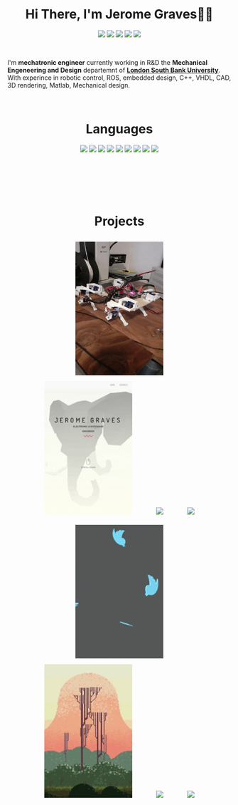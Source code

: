 <br><br><br>
<h1  align="center"><b> Hi There, I'm Jerome Graves👨‍💻 </b></h1>
<p  align="center">
<a href="#"><img src="https://img.shields.io/badge/LinkedIn-0077B5?style=for-the-badge&logo=linkedin&logoColor=white" /></a> 
<a href="#"><img src="https://img.shields.io/badge/Twitter-1DA1F2?style=for-the-badge&logo=twitter&logoColor=white" /></a> 
<a href="#"><img src="https://img.shields.io/badge/-CodeSandbox-black?style=for-the-badge&logo=CodeSandbox" /></a>
<a href="#"><img src="https://img.shields.io/badge/Research_Gate-00CCBB.svg?&style=for-the-badge&logo=ResearchGatelogoColor=white" /></a>
<a href="#"><img src="https://img.shields.io/badge/-JeromeGraves.com-green?style=for-the-badge" /></a>  

</p>
<br>
<p>
I'm <b>mechatronic engineer</b> currently working in R&D the <b>Mechanical Engeneering and Design</b> departemnt of <a href="#"><b>London South Bank University</b></a>. With experince in robotic control, ROS, embedded design, C++, VHDL, CAD, 3D rendering, Matlab, Mechanical design.
<br><br><br>
<h1 align="center">Languages</h1>
<p align="center">
<img src="https://img.shields.io/badge/c-%2300599C.svg?style=for-the-badge&logo=c&logoColor=white" />
<img src="https://img.shields.io/badge/c++-%2300599C.svg?style=for-the-badge&logo=c%2B%2B&logoColor=white" />
<img src="https://img.shields.io/badge/-VHDL-purple?style=for-the-badge" />
<img src="https://img.shields.io/badge/javascript-%23323330.svg?style=for-the-badge&logo=javascript&logoColor=%23F7DF1E" />
<img src="https://img.shields.io/badge/python-3670A0?style=for-the-badge&logo=python&logoColor=ffdd54" />
<img src="https://img.shields.io/badge/ros-%230A0FF9.svg?style=for-the-badge&logo=ros&logoColor=white" />
<img src=https://img.shields.io/badge/node.js-6DA55F?style=for-the-badge&logo=node.js&logoColor=white" />
<img src="https://img.shields.io/badge/opencv-%23white.svg?style=for-the-badge&logo=opencv&logoColor=white" />
<img src="https://img.shields.io/badge/threejs-black?style=for-the-badge&logo=three.js&logoColor=white" />


</p>
<br>
</p>
<br><br><br>
<h1  align="center">Projects</h1>




<div align="center" style= "grid-auto-rows: 200px;padding:5px">
  <img  hspace="20" width=40% height=300px style="padding:5px;" src="https://github.com/Jerome-Graves/RobotDog/raw/master/images/dog-cad-live.gif?raw=true" /><img hspace="20"  width=40% height=300px style="object-fit: cover;padding:5px;" src="https://github.com/Jerome-Graves/aframe-vue-elephant-head/blob/main/elephant-head.gif?raw=true" />
  <img hspace="20" width=40% style="object-fit: cover;padding:5px;"  src="https://github-readme-stats.vercel.app/api/pin/?username=Jerome-Graves&repo=robotDog" />  <img hspace="20" width=40% style="object-fit: cover;padding:5px;"  src="https://github-readme-stats.vercel.app/api/pin/?username=Jerome-Graves&repo=aframe-vue-elephant-head" />  
</div>

<div align="center" style= "grid-auto-rows: 200px;padding:5px">
  <img hspace="20" width=40% height=300px style="object-fit: cover;padding:5px;" src=https://github.com/Jerome-Graves/aframe-vue-twitter-storm/blob/main/twitter-storm.gif?raw=true" /><img hspace="20"  width=40% height=300px style="object-fit: cover;padding:5px;" src="https://github.com/Jerome-Graves/Phaser3-Parallax-Example/blob/main/example-gif.gif?raw=true" />
  <img hspace="20" width=40% style="object-fit: cover;padding:5px;"  src="https://github-readme-stats.vercel.app/api/pin/?username=Jerome-Graves&repo=aframe-vue-twitter-storm" />  <img hspace="20" width=40% style="object-fit: cover;padding:5px;"  src="https://github-readme-stats.vercel.app/api/pin/?username=Jerome-Graves&repo=Phaser3-Parallax-Example" />
</div>

<!--
<div align="right" style= "grid-auto-rows: 200px;padding:5px">
  <img  width=50% height=200px style="object-fit: cover;" src="https://github.com/Jerome-Graves/aframe-vue-elephant-head/blob/main/elephant-head.gif?raw=true" />
  <img  width=50%   src="https://github-readme-stats.vercel.app/api/pin/?username=Jerome-Graves&repo=aframe-vue-elephant-head" />
</div>
<br>
<div align="center" style= "grid-auto-rows: 200px;padding:5px">
  <img  width=50% height=200px style="object-fit: cover;" src="https://github.com/Jerome-Graves/aframe-vue-twitter-storm/blob/main/twitter-storm.gif?raw=true" />
  <img  width=50% src="https://github-readme-stats.vercel.app/api/pin/?username=Jerome-Graves&repo=aframe-vue-twitter-storm" />
</div>
<br>
<div align="center" style= "grid-auto-rows: 200px;padding:5px">
  <img  width=50% height=200px style="object-fit: cover;" src="https://github.com/Jerome-Graves/Phaser3-Parallax-Example/blob/main/example-gif.gif?raw=true" />
  <img  width=50% src="https://github-readme-stats.vercel.app/api/pin/?username=Jerome-Graves&repo=Phaser3-Parallax-Example" />
</div>
-->


</div>



